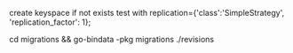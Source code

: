 create keyspace if not exists test with replication={'class':'SimpleStrategy', 'replication_factor': 1};

cd migrations && go-bindata -pkg migrations ./revisions